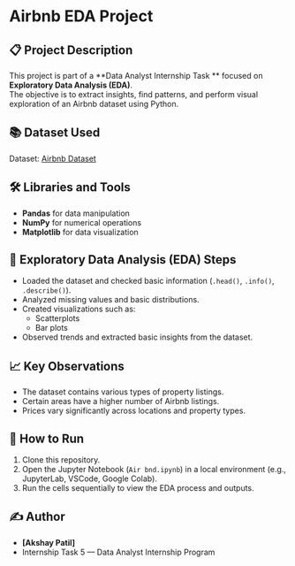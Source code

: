 # Airbnb EDA Project

## 📋 Project Description
This project is part of a **Data Analyst Internship Task ** focused on **Exploratory Data Analysis (EDA)**.  
The objective is to extract insights, find patterns, and perform visual exploration of an Airbnb dataset using Python.

## 📚 Dataset Used
Dataset: [Airbnb Dataset](https://drive.google.com/file/d/1yW_ozXy8T5FriB0jtAWiYCO7McA70WOC/view?usp=sharing)

## 🛠 Libraries and Tools
- **Pandas** for data manipulation
- **NumPy** for numerical operations
- **Matplotlib** for data visualization

## 🔎 Exploratory Data Analysis (EDA) Steps
- Loaded the dataset and checked basic information (`.head()`, `.info()`, `.describe()`).
- Analyzed missing values and basic distributions.
- Created visualizations such as:
  - Scatterplots
  - Bar plots
- Observed trends and extracted basic insights from the dataset.

## 📈 Key Observations
- The dataset contains various types of property listings.
- Certain areas have a higher number of Airbnb listings.
- Prices vary significantly across locations and property types.

## 🚀 How to Run
1. Clone this repository.
2. Open the Jupyter Notebook (`Air bnd.ipynb`) in a local environment (e.g., JupyterLab, VSCode, Google Colab).
3. Run the cells sequentially to view the EDA process and outputs.

## ✍️ Author
- **[Akshay Patil]**  
- Internship Task 5 — Data Analyst Internship Program
